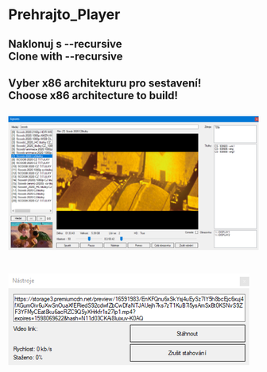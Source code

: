 # Prehrajto_Player
**Naklonuj s --recursive**  
**Clone with --recursive**&nbsp;
-------------------------------------
**Vyber x86 architekturu pro sestavení!**  
**Choose x86 architecture to build!**&nbsp;
-------------------------------------
![Hlavní stránka](/Preview/image1.png)&nbsp;
-------------------------------------
![Dialog pro stahování](/Preview/image2.png)
